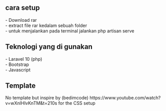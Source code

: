 <h2>cara setup </h2>
- Download rar
<br>
- extract file rar kedalam sebuah folder
<br>
- untuk menjalankan pada terminal jalankan php artisan serve

<h2>Teknologi yang di gunakan </h2>
- Laravel 10 (php)
<br>
- Bootstrap
<br>
- Javascript

<h2>Template </h2>
No template but inspire by (bedimcode) https://www.youtube.com/watch?v=wXnlHIvKnTM&t=210s for the CSS setup
